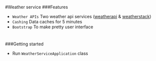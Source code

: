 #Weather service
###Features
- `Weather APIs` Two weather api services (<a href="https://www.weatherapi.com">weatherapi</a> & <a href="https://www.weatherstack.com">weatherstack</a>)
- `Cashing` Data caches for 5 minutes
- `Bootstrap` To make pretty user interface
# 
###Getting started
- Run `WeatherServiceApplication` class